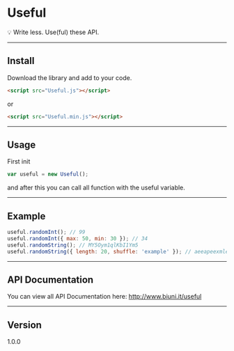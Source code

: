 # Useful
:bulb: Write less. Use(ful) these API.

------------------
## Install
Download the library and add to your code.
```HTML
<script src="Useful.js"></script>
```
or
```HTML
<script src="Useful.min.js"></script>
```

------------------
## Usage
First init
```Javascript
var useful = new Useful();
```
and after this you can call all function with the useful variable.

------------------
## Example

```Javascript
useful.randomInt(); // 99
useful.randomInt({ max: 50, min: 30 }); // 34
useful.randomString(); // MY5Oym1qlKbI1Ym5
useful.randomString({ length: 20, shuffle: 'example' }); // aeeapeexmlemxeeleexe
```

------------------
## API Documentation
You can view all API Documentation here: http://www.biuni.it/useful

------------------
## Version
1.0.0
